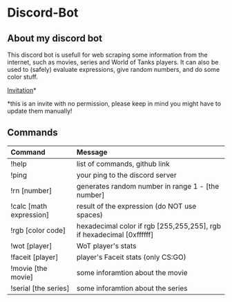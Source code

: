 # Discord-Bot

## About my discord bot
This discord bot is usefull for web scraping some information from the internet, such as movies, series and World of Tanks players. It can also be used to (safely) evaluate expressions, give random numbers, and do some color stuff.

[Invitation](https://discord.com/api/oauth2/authorize?client_id=794536380670935060&permissions=0&scope=bot)*

*this is an invite with no permission, please keep in mind you might have to update them manually!

## Commands
| Command                 | Message                                                                |
| :-----------------------|:-----------------------------------------------------------------------|
| !help                   | list of commands, github link                                          |
| !ping                   | your ping to the discord server                                        |
| !rn [number]            | generates random number in range 1 - [the number]                      |
| !calc [math expression] | result of the expression (do NOT use spaces)                           |
| !rgb [color code]       | hexadecimal color if rgb [255,255,255], rgb if hexadecimal [0xffffff]  |
| !wot [player]           | WoT player's stats                                                     |
| !faceit [player]        | player's Faceit stats (only CS:GO)                                     |
| !movie [the movie]      | some inforamtion about the movie                                       |
| !serial [the series]    | some inforamtion about the series                                      |

